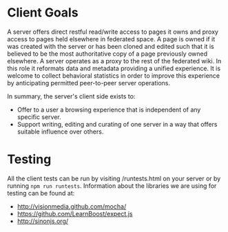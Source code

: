 # Client Goals

A server offers direct restful read/write access to pages it owns and proxy access to pages held elsewhere in federated space.
A page is owned if it was created with the server or has been cloned and edited such that it is believed to be the most authoritative copy of a page previously owned elsewhere.
A server operates as a proxy to the rest of the federated wiki.
In this role it reformats data and metadata providing a unified experience.
It is welcome to collect behavioral statistics in order to improve this experience by anticipating permitted peer-to-peer server operations.

In summary, the server's client side exists to:

- Offer to a user a browsing experience that is independent of any specific server.
- Support writing, editing and curating of one server in a way that offers suitable influence over others.

# Testing

All the client tests can be run by visiting /runtests.html on your server
or by running `npm run runtests`. Information about the libraries we
are using for testing can be found at:

- http://visionmedia.github.com/mocha/
- https://github.com/LearnBoost/expect.js
- http://sinonjs.org/
